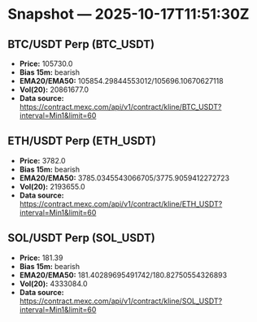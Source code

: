 # Snapshot — 2025-10-17T11:51:30Z

## BTC/USDT Perp (BTC_USDT)
- **Price:** 105730.0
- **Bias 15m:** bearish
- **EMA20/EMA50:** 105854.29844553012/105696.10670627118
- **Vol(20):** 20861677.0
- **Data source:** https://contract.mexc.com/api/v1/contract/kline/BTC_USDT?interval=Min1&limit=60

## ETH/USDT Perp (ETH_USDT)
- **Price:** 3782.0
- **Bias 15m:** bearish
- **EMA20/EMA50:** 3785.0345543066705/3775.9059412272723
- **Vol(20):** 2193655.0
- **Data source:** https://contract.mexc.com/api/v1/contract/kline/ETH_USDT?interval=Min1&limit=60

## SOL/USDT Perp (SOL_USDT)
- **Price:** 181.39
- **Bias 15m:** bearish
- **EMA20/EMA50:** 181.40289695491742/180.82750554326893
- **Vol(20):** 4333084.0
- **Data source:** https://contract.mexc.com/api/v1/contract/kline/SOL_USDT?interval=Min1&limit=60
